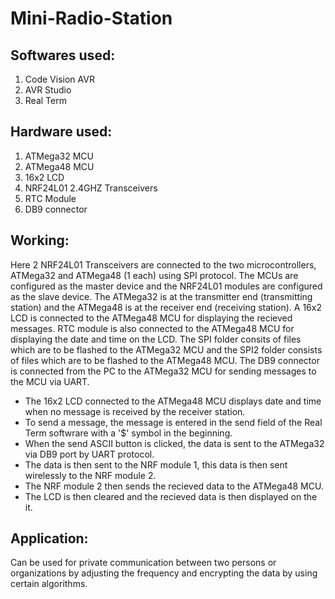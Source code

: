 # Mini-Radio-Station

## Softwares used:

1. Code Vision AVR
2. AVR Studio
3. Real Term

## Hardware used:

1. ATMega32 MCU
2. ATMega48 MCU
3. 16x2 LCD
4. NRF24L01 2.4GHZ Transceivers
5. RTC Module
6. DB9 connector

## Working:

Here 2 NRF24L01 Transceivers are connected to the two microcontrollers, ATMega32 and ATMega48 (1 each) using SPI protocol. The MCUs are configured as the master device
and the NRF24L01 modules are configured as the slave device. The ATMega32 is at the transmitter end (transmitting station) and the ATMega48 is at the receiver end (receiving station). A 16x2 LCD is connected to the ATMega48 MCU for displaying the recieved messages. RTC module is also connected to the ATMega48 MCU for displaying the date and time on the LCD. The SPI folder consits of files which are to be flashed to the ATMega32 MCU and the SPI2 folder consists of files which are to be flashed to the ATMega48 MCU. The DB9 connector is connected from the PC to the ATMega32 MCU for sending messages to the MCU via UART.

- The 16x2 LCD connected to the ATMega48 MCU displays date and time when no message is received by the receiver station.
- To send a message, the message is entered in the send field of the Real Term softwrare with a '$' symbol in the beginning.
- When the send ASCII button is clicked, the data is sent to the ATMega32 via DB9 port by UART protocol.
- The data is then sent to the NRF module 1, this data is then sent wirelessly to the NRF module 2.
- The NRF module 2 then sends the recieved data to the ATMega48 MCU.
- The LCD is then cleared and the recieved data is then displayed on the it.

## Application:

Can be used for private communication between two persons or organizations by adjusting the frequency and encrypting the data by using certain algorithms.

